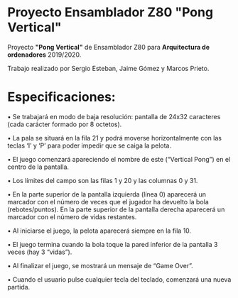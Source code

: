 # Proyecto Ensamblador Z80 "Pong Vertical"
Proyecto <b>"Pong Vertical"</b> de Ensamblador Z80 para <b>Arquitectura de ordenadores</b> 2019/2020.

Trabajo realizado por Sergio Esteban, Jaime Gómez y Marcos Prieto.

# Especificaciones:

• Se trabajará en modo de baja resolución: pantalla de 24x32 caracteres (cada
carácter formado por 8 octetos).

• La pala se situará en la fila 21 y podrá moverse horizontalmente con las teclas ‘I’
y ‘P’ para poder impedir que se caiga la pelota.

• El juego comenzará apareciendo el nombre de este (“Vertical Pong”) en el centro
de la pantalla.

• Los límites del campo son las filas 1 y 20 y las columnas 0 y 31.

• En la parte superior de la pantalla izquierda (línea 0) aparecerá un marcador con
el número de veces que el jugador ha devuelto la bola (rebotes/puntos). En la
parte superior de la pantalla derecha aparecerá un marcador con el número de
vidas restantes.

• Al iniciarse el juego, la pelota aparecerá siempre en la fila 10.

• El juego termina cuando la bola toque la pared inferior de la pantalla 3 veces (hay
3 “vidas”).

• Al finalizar el juego, se mostrará un mensaje de “Game Over”.

• Cuando el usuario pulse cualquier tecla del teclado, comenzará una nueva
partida.
